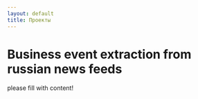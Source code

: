 ```yaml
---
layout: default
title: Проекты
---
```


# Business event extraction from russian news feeds

please fill with content!
